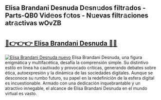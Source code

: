 ## Elisa Brandani Desnuda D𝚎sn𝚞dos filtr𝚊dos - Parts-QB0 Vid𝚎os f𝚘tos - N𝚞evas filtr𝚊ciones atr𝚊ctivas wOvZB

# <h2><a href="http://mb7ta4t.tromn.icu/?c=Elisa+Brandani+Desnuda">🔗👉👉👉 Elisa Brandani Desnuda 🔗🔗</a></h2>

[![Elisa Brandani Desnuda nuevo](https://i.imgur.com/pEAQMta.gif)](http://mb7ta4t.tromn.icu/?c=Elisa+Brandani+Desnuda)
Elisa Brandani Desnuda, una figura enigmática y multifacética, desafía la comprensión simple. Su distintivo estilo en línea ha cautivado y provocado críticas, generando debates sobre ética, autoexpresión y la dinámica de las sociedades digitales. Aunque se desconoce su rumbo futuro, su papel en la redefinición de la esfera digital es incuestionable. Armado con una dedicación inquebrantable y un atractivo innegable, el alcance de Elisa Brandani Desnuda en el mundo virtual es vasto.
